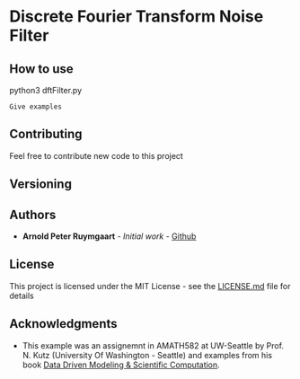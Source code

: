 # Discrete Fourier Transform Noise Filter 


## How to use
python3 dftFilter.py

```
Give examples
```


## Contributing

Feel free to contribute new code to this project

## Versioning

## Authors

* **Arnold Peter Ruymgaart** - *Initial work* - [Github](https://github.com/aruymgaart)

## License

This project is licensed under the MIT License - see the [LICENSE.md](LICENSE.md) file for details

## Acknowledgments

* This example was an assignemnt in AMATH582 at UW-Seattle by Prof. N. Kutz (University Of Washington - Seattle)
and examples from his book [Data Driven Modeling & Scientific Computation](https://amath.washington.edu/research/publications/data-driven-modeling-scientific-computation-methods-complex-systems-big-data).


